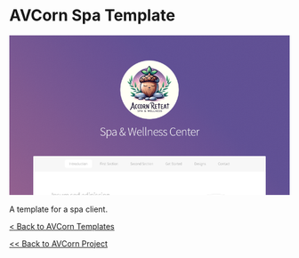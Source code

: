 # AVCorn Spa Template

![Template Preview](assets/images/previews/preview-lg.png "Spa Design Preview")

A template for a spa client.



[< Back to AVCorn Templates](https://github.com/AVCorn/avcorn-templates)

[<< Back to AVCorn Project](https://github.com/AVCorn/avcorn)